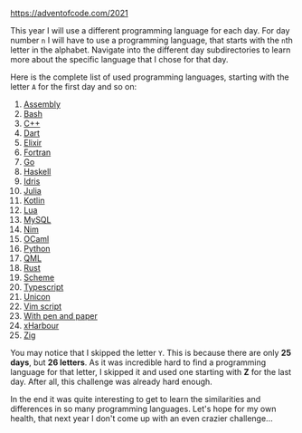 https://adventofcode.com/2021

This year I will use a different programming language for each day.
For day number `n` I will have to use a programming language, that starts with the `n`th letter in the alphabet.
Navigate into the different day subdirectories to learn more about the specific language that I chose for that day.

Here is the complete list of used programming languages, starting with the letter `A` for the first day and so on:

01. [Assembly](01/main.S)
02. [Bash](02/main.sh)
03. [C++](03/src/main.cpp)
04. [Dart](04/main.dart)
05. [Elixir](05/main.ex)
06. [Fortran](06/main.f08)
07. [Go](07/main.go)
08. [Haskell](08/main.hs)
09. [Idris](09/main.idr)
10. [Julia](10/main.jl)
11. [Kotlin](11/main.kt)
12. [Lua](12/main.lua)
13. [MySQL](13/my.sql)
14. [Nim](14/main.nim)
15. [OCaml](15/main.ml)
16. [Python](16/main.py)
17. [QML](17/main.qml)
18. [Rust](18/src/main.rs)
19. [Scheme](19/main.scm)
20. [Typescript](20/main.ts)
21. [Unicon](21/main.icn)
22. [Vim script](22/main.vim)
23. [With pen and paper](23/main.txt)
24. [xHarbour](24/main.prg)
25. [Zig](25/main.zig)

You may notice that I skipped the letter `Y`. This is because there are only **25 days**, but **26 letters**.
As it was incredible hard to find a programming language for that letter, I skipped it and used one starting with **Z** for the last day.
After all, this challenge was already hard enough.

In the end it was quite interesting to get to learn the similarities and differences in so many programming languages.
Let's hope for my own health, that next year I don't come up with an even crazier challenge...

